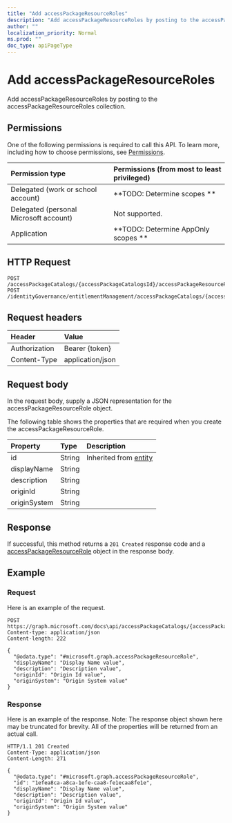 ```yaml
---
title: "Add accessPackageResourceRoles"
description: "Add accessPackageResourceRoles by posting to the accessPackageResourceRoles collection."
author: ""
localization_priority: Normal
ms.prod: ""
doc_type: apiPageType
---
```


# Add accessPackageResourceRoles

Add accessPackageResourceRoles by posting to the accessPackageResourceRoles collection.

## Permissions
One of the following permissions is required to call this API. To learn more, including how to choose permissions, see [Permissions](/concepts/permissions-reference.md).

|Permission type|Permissions (from most to least privileged)|
|:---|:---|
|Delegated (work or school account)|**TODO: Determine scopes **|
|Delegated (personal Microsoft account)|Not supported.|
|Application|**TODO: Determine AppOnly scopes **|

## HTTP Request
<!-- {
  "blockType": "ignored"
}
-->
``` http
POST /accessPackageCatalogs/{accessPackageCatalogsId}/accessPackageResourceRoles/$ref
POST /identityGovernance/entitlementManagement/accessPackageCatalogs/{accessPackageCatalogId}/accessPackageResourceRoles/$ref
```

## Request headers
|Header|Value|
|:---|:---|
|Authorization|Bearer {token}|
|Content-Type|application/json|

## Request body
In the request body, supply a JSON representation for the accessPackageResourceRole object.

The following table shows the properties that are required when you create the accessPackageResourceRole.

|Property|Type|Description|
|:---|:---|:---|
|id|String| Inherited from [entity](../resources/entity.md)|
|displayName|String||
|description|String||
|originId|String||
|originSystem|String||



## Response
If successful, this method returns a `201 Created` response code and a [accessPackageResourceRole](../resources/accesspackageresourcerole.md) object in the response body.

## Example

### Request
Here is an example of the request.
<!-- {
  "blockType": "request",
  "name": "create_accesspackageresourcerole_from_"
}
-->
``` http
POST https://graph.microsoft.com/docs\api/accessPackageCatalogs/{accessPackageCatalogsId}/accessPackageResourceRoles
Content-type: application/json
Content-length: 222

{
  "@odata.type": "#microsoft.graph.accessPackageResourceRole",
  "displayName": "Display Name value",
  "description": "Description value",
  "originId": "Origin Id value",
  "originSystem": "Origin System value"
}
```

### Response
Here is an example of the response. Note: The response object shown here may be truncated for brevity. All of the properties will be returned from an actual call.
<!-- {
  "blockType": "response",
  "truncated": true,
  "@odata.type": "microsoft.graph.accesspackageresourcerole"
}
-->
``` http
HTTP/1.1 201 Created
Content-Type: application/json
Content-Length: 271

{
  "@odata.type": "#microsoft.graph.accessPackageResourceRole",
  "id": "1efea8ca-a8ca-1efe-caa8-fe1ecaa8fe1e",
  "displayName": "Display Name value",
  "description": "Description value",
  "originId": "Origin Id value",
  "originSystem": "Origin System value"
}
```

